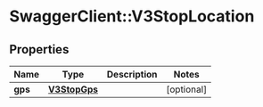 # SwaggerClient::V3StopLocation

## Properties
Name | Type | Description | Notes
------------ | ------------- | ------------- | -------------
**gps** | [**V3StopGps**](V3StopGps.md) |  | [optional] 

